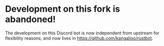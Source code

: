# Development on this fork is abandoned!

The development on this Discord bot is now independent from upstream for flexibility reasons, and now lives in https://github.com/kangalioo/rustbot.

